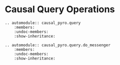 # Causal Query Operations

```{eval-rst}
.. automodule:: causal_pyro.query
    :members:
    :undoc-members:
    :show-inheritance:

.. automodule:: causal_pyro.query.do_messenger
    :members:
    :undoc-members:
    :show-inheritance:
```
